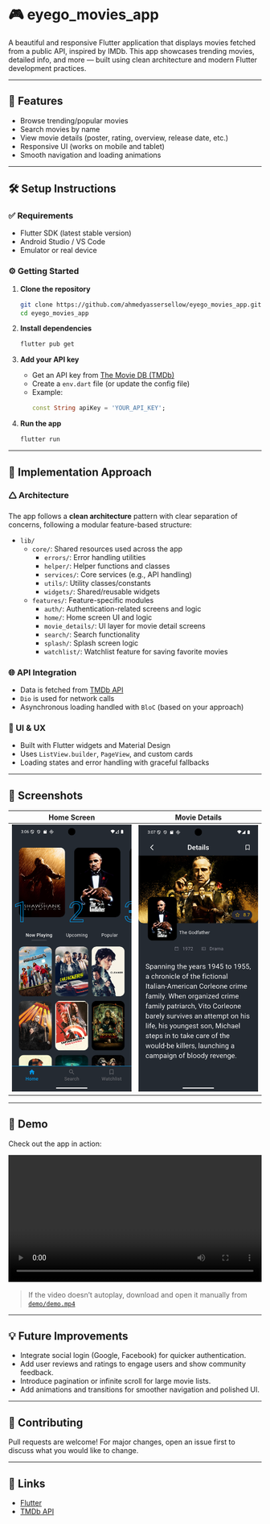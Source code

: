 # 🎮 eyego_movies_app

A beautiful and responsive Flutter application that displays movies fetched from a public API, inspired by IMDb. This app showcases trending movies, detailed info, and more — built using clean architecture and modern Flutter development practices.

---

## 🚀 Features

- Browse trending/popular movies
- Search movies by name
- View movie details (poster, rating, overview, release date, etc.)
- Responsive UI (works on mobile and tablet)
- Smooth navigation and loading animations

---

## 🛠️ Setup Instructions

### ✅ Requirements
- Flutter SDK (latest stable version)
- Android Studio / VS Code
- Emulator or real device

### ⚙️ Getting Started

1. **Clone the repository**
   ```bash
   git clone https://github.com/ahmedyassersellow/eyego_movies_app.git
   cd eyego_movies_app
   ```

2. **Install dependencies**
   ```bash
   flutter pub get
   ```

3. **Add your API key**  
   - Get an API key from [The Movie DB (TMDb)](https://www.themoviedb.org/)
   - Create a `env.dart` file (or update the config file)
   - Example:
     ```dart
     const String apiKey = 'YOUR_API_KEY';
     ```

4. **Run the app**
   ```bash
   flutter run
   ```

---

## 🧠 Implementation Approach

### 🛆 Architecture

The app follows a **clean architecture** pattern with clear separation of concerns, following a modular feature-based structure:

- `lib/`
  - `core/`: Shared resources used across the app
    - `errors/`: Error handling utilities
    - `helper/`: Helper functions and classes
    - `services/`: Core services (e.g., API handling)
    - `utils/`: Utility classes/constants
    - `widgets/`: Shared/reusable widgets
  - `features/`: Feature-specific modules
    - `auth/`: Authentication-related screens and logic
    - `home/`: Home screen UI and logic
    - `movie_details/`: UI layer for movie detail screens
    - `search/`: Search functionality
    - `splash/`: Splash screen logic
    - `watchlist/`: Watchlist feature for saving favorite movies


### 🌐 API Integration

- Data is fetched from [TMDb API](https://developers.themoviedb.org/3)
- `Dio` is used for network calls
- Asynchronous loading handled with `BloC` (based on your approach)

### 🎨 UI & UX

- Built with Flutter widgets and Material Design
- Uses `ListView.builder`, `PageView`, and custom cards
- Loading states and error handling with graceful fallbacks

---

## 📸 Screenshots

| Home Screen | Movie Details |
|-------------|----------------|
| ![Home](screenshots/home.png) | ![Detail](screenshots/detail.png) |

---

## 🎥 Demo

Check out the app in action:

<video src="demo/demo.mp4" controls width="100%"></video>

> If the video doesn’t autoplay, download and open it manually from [`demo/demo.mp4`](demo/demo.mp4)

---

## 💡 Future Improvements

- Integrate social login (Google, Facebook) for quicker authentication.
- Add user reviews and ratings to engage users and show community feedback.
- Introduce pagination or infinite scroll for large movie lists.
- Add animations and transitions for smoother navigation and polished UI.

---

## 🤝 Contributing

Pull requests are welcome! For major changes, open an issue first to discuss what you would like to change.

---

## 🔗 Links

- [Flutter](https://flutter.dev/)
- [TMDb API](https://www.themoviedb.org/)
